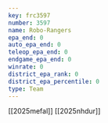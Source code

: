 ```yaml
---
key: frc3597
number: 3597
name: Robo-Rangers
epa_end: 0
auto_epa_end: 0
teleop_epa_end: 0
endgame_epa_end: 0
winrate: 0
district_epa_rank: 0
district_epa_percentile: 0
type: Team
---
```

[[2025mefal]]
[[2025nhdur]]
